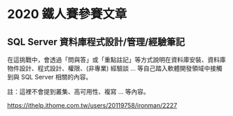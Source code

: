 # 2020 鐵人賽參賽文章

## SQL Server 資料庫程式設計/管理/經驗筆記

在這挑戰中，會透過「問與答」或「重點註記」等方式說明在資料庫安裝、資料庫物件設計、程式設計、權限、(非專業) 經驗談 ... 等自己踏入軟體開發領域中接觸到與 SQL Server 相關的內容。

註：這裡不會提到叢集、高可用性、複寫 ... 等內容。  

https://ithelp.ithome.com.tw/users/20119758/ironman/2227
